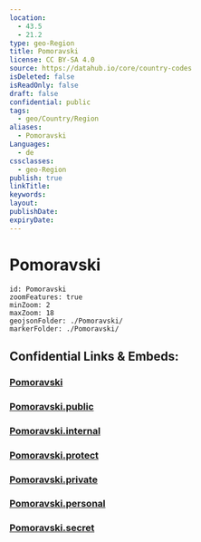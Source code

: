 ```yaml
---
location:
  - 43.5
  - 21.2
type: geo-Region
title: Pomoravski
license: CC BY-SA 4.0
source: https://datahub.io/core/country-codes
isDeleted: false
isReadOnly: false
draft: false
confidential: public
tags:
  - geo/Country/Region
aliases:
  - Pomoravski
Languages:
  - de
cssclasses:
  - geo-Region
publish: true
linkTitle:
keywords:
layout:
publishDate:
expiryDate:
---
```


# Pomoravski

```leaflet
id: Pomoravski
zoomFeatures: true 
minZoom: 2 
maxZoom: 18
geojsonFolder: ./Pomoravski/
markerFolder: ./Pomoravski/
```


## Confidential Links & Embeds: 

### [Pomoravski](/_Standards/Earth/Continent/Europe/Europe~South/Serbia/districts~Serbia/Pomoravski.md) 

### [Pomoravski.public](/_public/Earth/Continent/Europe/Europe~South/Serbia/districts~Serbia/Pomoravski.public.md) 

### [Pomoravski.internal](/_internal/Earth/Continent/Europe/Europe~South/Serbia/districts~Serbia/Pomoravski.internal.md) 

### [Pomoravski.protect](/_protect/Earth/Continent/Europe/Europe~South/Serbia/districts~Serbia/Pomoravski.protect.md) 

### [Pomoravski.private](/_private/Earth/Continent/Europe/Europe~South/Serbia/districts~Serbia/Pomoravski.private.md) 

### [Pomoravski.personal](/_personal/Earth/Continent/Europe/Europe~South/Serbia/districts~Serbia/Pomoravski.personal.md) 

### [Pomoravski.secret](/_secret/Earth/Continent/Europe/Europe~South/Serbia/districts~Serbia/Pomoravski.secret.md)


